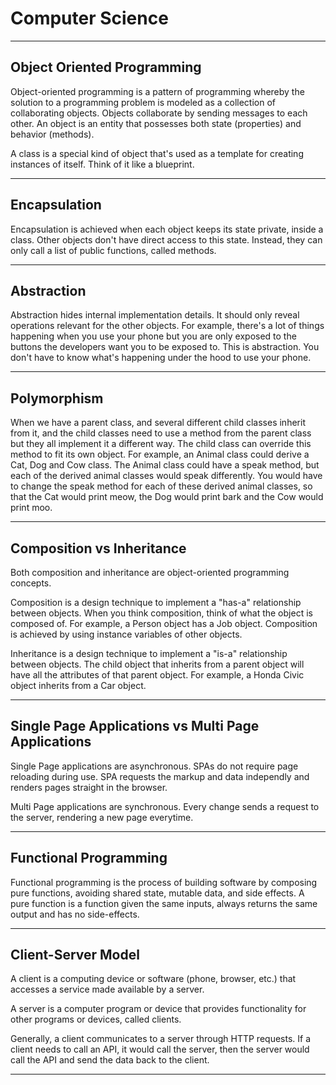 # Computer Science

***

## Object Oriented Programming

Object-oriented programming is a pattern of programming whereby the solution to a programming problem is modeled as a collection of collaborating objects. Objects collaborate by sending messages to each other. An object is an entity that possesses both state (properties) and behavior (methods).

A class is a special kind of object that's used as a template for creating instances of itself. Think of it like a blueprint.

***

## Encapsulation

Encapsulation is achieved when each object keeps its state private, inside a class. Other objects don't have direct access to this state. Instead, they can only call a list of public functions, called methods. 

*** 

## Abstraction

Abstraction hides internal implementation details. It should only reveal operations relevant for the other objects. For example, there's a lot of things happening when you use your phone but you are only exposed to the buttons the developers want you to be exposed to. This is abstraction. You don't have to know what's happening under the hood to use your phone.

***

## Polymorphism

When we have a parent class, and several different child classes inherit from it, and the child classes need to use a method from the parent class but they all implement it a different way. The child class can override this method to fit its own object. For example, an Animal class could derive a Cat, Dog and Cow class. The Animal class could have a speak method, but each of the derived animal classes would speak differently. You would have to change the speak method for each of these derived animal classes, so that the Cat would print meow, the Dog would print bark and the Cow would print moo.

***

## Composition vs Inheritance

Both composition and inheritance are object-oriented programming concepts.

Composition is a design technique to implement a "has-a" relationship between objects. When you think composition, think of what the object is composed of. For example, a Person object has a Job object. Composition is achieved by using instance variables of other objects.

Inheritance is a design technique to implement a "is-a" relationship between objects. The child object that inherits from a parent object will have all the attributes of that parent object. For example, a Honda Civic object inherits from a Car object.

***

## Single Page Applications vs Multi Page Applications

Single Page applications are asynchronous. SPAs do not require page reloading during use. SPA requests the markup and data independly and renders pages straight in the browser.

Multi Page applications are synchronous. Every change sends a request to the server, rendering a new page everytime. 

***

## Functional Programming

Functional programming is the process of building software by composing pure functions, avoiding shared state, mutable data, and side effects. A pure function is a function given the same inputs, always returns the same output and has no side-effects.

***

## Client-Server Model

A client is a computing device or software (phone, browser, etc.) that accesses a service made available by a server.

A server is a computer program or device that provides functionality for other programs or devices, called clients. 

Generally, a client communicates to a server through HTTP requests. If a client needs to call an API, it would call the server, then the server would call the API and send the data back to the client.

***
